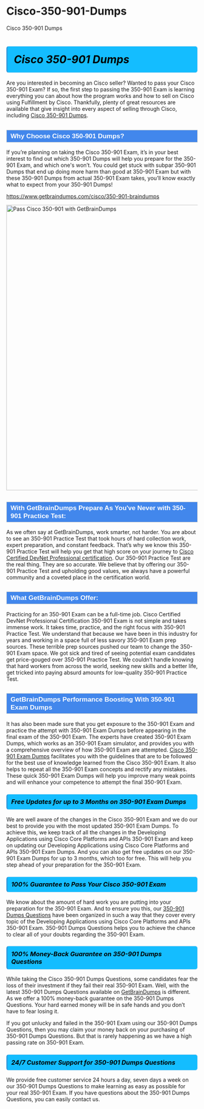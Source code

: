 # Cisco-350-901-Dumps
Cisco 350-901 Dumps
<h1><strong><span style="display: block; color: #000000; background: #14BDFF; border: 0.5px solid #AED6F1; border-left: 3px solid #3498DB; padding: .6em; border-radius: 6px;">                     <em>Cisco 350-901 <span class="exam_variation">Dumps</span> </em>                </span></strong>            </h1>                        <p>Are you interested in becoming an Cisco seller? Wanted to pass your Cisco 350-901 Exam? If so, the first step to passing the 350-901 Exam is             learning everything you can about how the program works and how to sell on Cisco using Fulfillment by Cisco. Thankfully, plenty of great resources             are available that give insight into every aspect of selling through Cisco, including <a href="https://www.getbraindumps.com/cisco/350-901-braindumps">Cisco 350-901 <span class="exam_variation">Dumps</span></a>.</p>                        <h2 style="background: #4287ec; border: 1px solid #cccccc; padding: 5px 10px;">                <span style="color: #ffffff;">                    <span style="font-size: 11pt;">                        <span style="line-height: normal;">                            <span style="font-family: Calibri,sans-serif;">                                <strong>                                    <span style="font-size: 13.0pt;">Why Choose Cisco 350-901 <span class="exam_variation">Dumps</span>?</span>                                </strong>                            </span>                        </span>                    </span>                </span>            </h2>                        <p>If you’re planning on taking the Cisco 350-901 Exam, it’s in your best interest to find out which 350-901 <span class="exam_variation">Dumps</span> will help you prepare for the 350-901 Exam,             and which one's won’t. You could get stuck with subpar 350-901 <span class="exam_variation">Dumps</span> that end up doing more harm than good at 350-901 Exam but with these 350-901 <span class="exam_variation">Dumps</span>             from actual 350-901 Exam takes, you’ll know exactly what to expect from your 350-901 <span class="exam_variation">Dumps</span>!</p>                                    <p><a href="https://www.getbraindumps.com/cisco/350-901-braindumps">https://www.getbraindumps.com/cisco/350-901-braindumps</a></p>                        <p><a href="https://www.getbraindumps.com/"><img src="https://www.getbraindumps.com/images/get-updated-exam-questions-with-discount-getbraindumps.jpg" class="postImage" alt="Pass Cisco 350-901 with GetBrainDumps" width="750"></a></p>                                        <h2 style="background: #4287ec; border: 1px solid #cccccc; padding: 5px 10px;">                <span style="color: #ffffff;">                    <span style="font-size: 11pt;">                        <span style="line-height: normal;">                            <span style="font-family: Calibri,sans-serif;">                                <strong>                                    <span style="font-size: 13.0pt;">With GetBrainDumps Prepare As You've Never with 350-901 <span class="exam_variation2">Practice Test</span>:</span>                                </strong>                            </span>                        </span>                    </span>                </span>            </h2>                        <p>As we often say at GetBrainDumps, work smarter, not harder. You are about to see an 350-901 <span class="exam_variation2">Practice Test</span> that took hours of hard collection work,             expert preparation, and constant feedback. That’s why we know this 350-901 <span class="exam_variation2">Practice Test</span> will help you get that high score on your journey to             <a href="https://www.getbraindumps.com/cisco/cisco-certified-devnet-professional-braindumps.html">Cisco Certified DevNet Professional certification</a>. Our 350-901 <span class="exam_variation2">Practice Test</span> are the real thing. They are so accurate. We believe that by offering             our 350-901 <span class="exam_variation2">Practice Test</span> and upholding good values, we always have a powerful community and a coveted place in the certification world.</p>                        <h2 style="background: #4287ec; border: 1px solid #cccccc; padding: 5px 10px;">                <span style="color: #ffffff;">                    <span style="font-size: 11pt;">                        <span style="line-height: normal;">                            <span style="font-family: Calibri,sans-serif;">                                <strong>                                    <span style="font-size: 13.0pt;">What GetBrainDumps Offer:</span>                                </strong>                            </span>                        </span>                    </span>                </span>            </h2>                        <p>Practicing for an 350-901 Exam can be a full-time job. Cisco Certified DevNet Professional Certification 350-901 Exam is not simple and takes immense work.             It takes time, practice, and the right focus with 350-901 <span class="exam_variation2">Practice Test</span>. We understand that because we have been in this industry for years and working in a             space full of less savory 350-901 Exam prep sources. These terrible prep sources pushed our team to change the 350-901 Exam space. We got sick and             tired of seeing potential exam candidates get price-gouged over 350-901 <span class="exam_variation2">Practice Test</span>. We couldn’t handle knowing that hard workers from across the world,             seeking new skills and a better life, get tricked into paying absurd amounts for low-quality 350-901 <span class="exam_variation2">Practice Test</span>.</p>                        <h2 style="background: #4287ec; border: 1px solid #cccccc; padding: 5px 10px;">                <span style="color: #ffffff;">                    <span style="font-size: 11pt;">                        <span style="line-height: normal;">                            <span style="font-family: Calibri,sans-serif;">                                <strong>                                    <span style="font-size: 13.0pt;">GetBrainDumps Performance Boosting With 350-901 <span class="exam_variation3">Exam Dumps</span></span>                                </strong>                            </span>                        </span>                    </span>                </span>            </h2>                        <p>It has also been made sure that you get exposure to the 350-901 Exam and practice the attempt with 350-901 <span class="exam_variation3">Exam Dumps</span> before appearing in             the final exam of the 350-901 Exam. The experts have created 350-901 <span class="exam_variation3">Exam Dumps</span>, which works as an 350-901 Exam simulator, and provides you with             a comprehensive overview of how 350-901 Exam are attempted. <a href="https://www.getbraindumps.com/cisco-braindumps.html">Cisco 350-901 <span class="exam_variation3">Exam Dumps</span></a> facilitates you with the guidelines that are to be followed             for the best use of knowledge learned from the Cisco 350-901 Exam. It also helps to repeat all the 350-901 Exam concepts and rectify any mistakes.             These quick 350-901 <span class="exam_variation3">Exam Dumps</span> will help you improve many weak points and will enhance your competence to attempt the final 350-901 Exam.</p>                        <h3>                <strong>                    <span style="display: block; color: #000000; background: #14BDFF; border: 0.5px solid #AED6F1; border-left: 3px solid #3498DB; padding: .6em; border-radius: 6px;">                        <em>Free Updates for up to 3 Months on 350-901 <span class="exam_variation3">Exam Dumps</span></em>                    </span>                </strong>            </h3>                        <p>We are well aware of the changes in the Cisco 350-901 Exam and we do our best to provide you with the most updated 350-901 <span class="exam_variation3">Exam Dumps</span>.             To achieve this, we keep track of all the changes in the Developing Applications using Cisco Core Platforms and APIs 350-901 Exam and keep on updating our             Developing Applications using Cisco Core Platforms and APIs 350-901 <span class="exam_variation3">Exam Dumps</span>. And you can also get free updates on our 350-901 <span class="exam_variation3">Exam Dumps</span> for up to 3 months,             which too for free. This will help you step ahead of your preparation for the 350-901 Exam.</p>                        <h3>                <strong>                    <span style="display: block; color: #000000; background: #14BDFF; border: 0.5px solid #AED6F1; border-left: 3px solid #3498DB; padding: .6em; border-radius: 6px;">                        <em>100% Guarantee to Pass Your Cisco 350-901 Exam</em>                    </span>                </strong>            </h3>                        <p>We know about the amount of hard work you are putting into your preparation for the 350-901 Exam. And to ensure you this, our <a href="https://www.getbraindumps.com/cisco/350-901-braindumps">350-901 <span class="exam_variation4">Dumps Questions</span></a>             have been organized in such a way that they cover every topic of the Developing Applications using Cisco Core Platforms and APIs 350-901 Exam. 350-901 <span class="exam_variation4">Dumps Questions</span>             helps you to achieve the chance to clear all of your doubts regarding the 350-901 Exam.</p>                        <h3>                <strong>                    <span style="display: block; color: #000000; background: #14BDFF; border: 0.5px solid #AED6F1; border-left: 3px solid #3498DB; padding: .6em; border-radius: 6px;">                        <em>100% Money-Back Guarantee on 350-901 <span class="exam_variation4">Dumps Questions</span> </em>                    </span>                </strong>            </h3>                        <p>While taking the Cisco 350-901 <span class="exam_variation4">Dumps Questions</span>, some candidates fear the loss of their investment if they fail their real 350-901 Exam. Well, with the latest             350-901 <span class="exam_variation4">Dumps Questions</span> available on <a href="https://www.getbraindumps.com/cisco/cisco-certified-devnet-professional-braindumps.html">GetBrainDumps</a> is different. As we offer a 100% money-back guarantee on the 350-901 <span class="exam_variation4">Dumps Questions</span>. Your hard earned money will be             in safe hands and you don’t have to fear losing it.</p>                        <p>If you got unlucky and failed in the 350-901 Exam using our 350-901 <span class="exam_variation4">Dumps Questions</span>, then you may claim your money back on your purchasing of 350-901 <span class="exam_variation4">Dumps Questions</span>.             But that is rarely happening as we have a high passing rate on 350-901 Exam.</p>                        <h3>                <strong>                    <span style="display: block; color: #000000; background: #14BDFF; border: 0.5px solid #AED6F1; border-left: 3px solid #3498DB; padding: .6em; border-radius: 6px;">                        <em>24/7 Customer Support for 350-901 <span class="exam_variation4">Dumps Questions</span></em>                    </span>                </strong>            </h3>                        <p>We provide free customer service 24 hours a day, seven days a week on our 350-901 <span class="exam_variation4">Dumps Questions</span> to make learning as easy as possible for your             real 350-901 Exam. If you have questions about the 350-901 <span class="exam_variation4">Dumps Questions</span>, you can easily contact us.</p>                    
